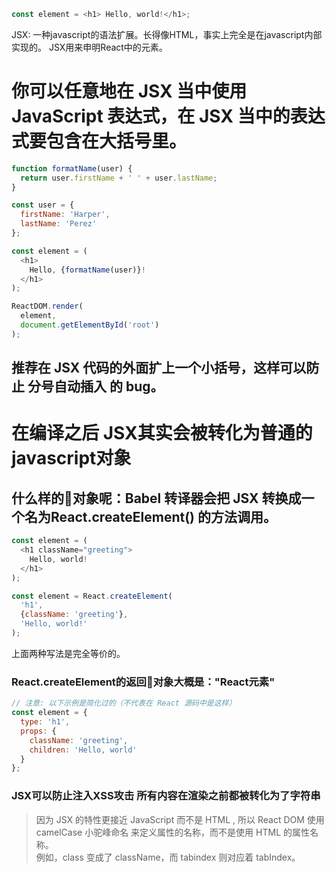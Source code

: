 
```javascript
const element = <h1> Hello, world!</h1>;
```

JSX: 一种javascript的语法扩展。长得像HTML，事实上完全是在javascript内部实现的。
JSX用来申明React中的元素。

# 你可以任意地在 JSX 当中使用 JavaScript 表达式，在 JSX 当中的表达式要包含在大括号里。

```javascript
function formatName(user) {
  return user.firstName + ' ' + user.lastName;
}

const user = {
  firstName: 'Harper',
  lastName: 'Perez'
};

const element = (
  <h1>
    Hello, {formatName(user)}!
  </h1>
);

ReactDOM.render(
  element,
  document.getElementById('root')
);
```

## 推荐在 JSX 代码的外面扩上一个小括号，这样可以防止 分号自动插入 的 bug。


# 在编译之后 JSX其实会被转化为普通的javascript对象
## 什么样的对象呢：Babel 转译器会把 JSX 转换成一个名为React.createElement() 的方法调用。
```js
const element = (
  <h1 className="greeting">
    Hello, world!
  </h1>
);
```
```js
const element = React.createElement(
  'h1',
  {className: 'greeting'},
  'Hello, world!'
);
```
上面两种写法是完全等价的。

### React.createElement的返回对象大概是："React元素"
```js
// 注意: 以下示例是简化过的（不代表在 React 源码中是这样）
const element = {
  type: 'h1',
  props: {
    className: 'greeting',
    children: 'Hello, world'
  }
};
```

### JSX可以防止注入XSS攻击 所有内容在渲染之前都被转化为了字符串

> 因为 JSX 的特性更接近 JavaScript 而不是 HTML , 所以 React DOM 使用 camelCase 小驼峰命名 来定义属性的名称，而不是使用 HTML 的属性名称。  
> 例如，class 变成了 className，而 tabindex 则对应着 tabIndex。

